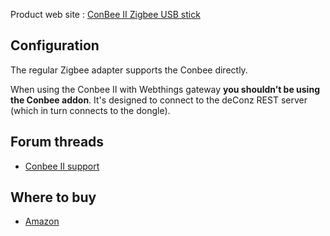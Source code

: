 Product web site : [ConBee II Zigbee USB stick](https://phoscon.de/en/conbee2) 

## Configuration 

The regular Zigbee adapter supports the Conbee directly.

When using the Conbee II with Webthings gateway **you shouldn’t be using the Conbee addon**. It's designed to connect to the deConz REST server (which in turn connects to the dongle). 

## Forum threads

* [Conbee II support](https://discourse.mozilla.org/t/conbee-ii-support/38792)

## Where to buy

* [Amazon](https://www.amazon.com/dresden-elektronik-ConBee-Universal-Gateway/dp/B07PZ7ZHG5)